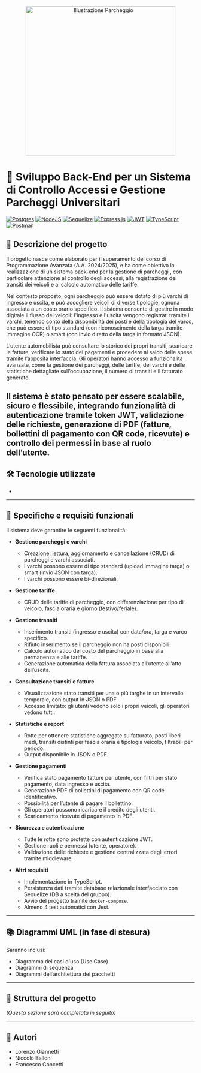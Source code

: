 <div align="center">
  <img src="https://i.imgur.com/oPvGIh9.jpeg" alt="Illustrazione Parcheggio" width="400"/>
</div>

# 🚗 Sviluppo Back-End per un Sistema di Controllo Accessi e Gestione Parcheggi Universitari

[![Postgres](https://img.shields.io/badge/Made%20with-postgres-%23316192.svg?style=plastic&logo=postgresql&logoColor=white)](https://www.postgresql.org/)
[![NodeJS](https://img.shields.io/badge/Made%20with-node.js-6DA55F?style=plastic&logo=node.js&logoColor=white)](https://nodejs.org/en)
[![Sequelize](https://img.shields.io/badge/Made%20with-Sequelize-52B0E7?style=plastic&logo=Sequelize&logoColor=white)](https://sequelize.org/)
[![Express.js](https://img.shields.io/badge/Made%20with-express.js-%23404d59.svg?style=plastic&logo=express&logoColor=%2361DAFB)](https://expressjs.com/it/)
[![JWT](https://img.shields.io/badge/Made%20with-JWT-black?style=plastic&logo=JSON%20web%20tokens)](https://jwt.io/)
[![TypeScript](https://img.shields.io/badge/Made%20with-typescript-%23007ACC.svg?style=plastic&logo=typescript&logoColor=white)](https://www.typescriptlang.org/)
[![Postman](https://img.shields.io/badge/Made%20with-Postman-FF6C37?style=plastic&logo=postman&logoColor=white)](https://www.postman.com/)

## 📌 Descrizione del progetto

Il progetto nasce come elaborato per il superamento del corso di Programmazione Avanzata (A.A. 2024/2025), e ha come obiettivo la realizzazione di un sistema back-end per la gestione di parcheggi , con particolare attenzione al controllo degli accessi, alla registrazione dei transiti dei veicoli e al calcolo automatico delle tariffe.

Nel contesto proposto, ogni parcheggio può essere dotato di più varchi di ingresso e uscita, e può accogliere veicoli di diverse tipologie, ognuna associata a un costo orario specifico. Il sistema consente di gestire in modo digitale il flusso dei veicoli: l'ingresso e l'uscita vengono registrati tramite i varchi, tenendo conto della disponibilità dei posti e della tipologia del varco, che può essere di tipo standard (con riconoscimento della targa tramite immagine OCR) o smart (con invio diretto della targa in formato JSON).

L’utente automobilista può consultare lo storico dei propri transiti, scaricare le fatture, verificare lo stato dei pagamenti e procedere al saldo delle spese tramite l’apposita interfaccia. Gli operatori hanno accesso a funzionalità avanzate, come la gestione dei parcheggi, delle tariffe, dei varchi e delle statistiche dettagliate sull’occupazione, il numero di transiti e il fatturato generato.

Il sistema è stato pensato per essere scalabile, sicuro e flessibile, integrando funzionalità di autenticazione tramite token JWT, validazione delle richieste, generazione di PDF (fatture, bollettini di pagamento con QR code, ricevute) e controllo dei permessi in base al ruolo dell’utente.
---

## 🛠️ Tecnologie utilizzate

- 

---

## 📄 Specifiche e requisiti funzionali

Il sistema deve garantire le seguenti funzionalità:

- **Gestione parcheggi e varchi**  
  - Creazione, lettura, aggiornamento e cancellazione (CRUD) di parcheggi e varchi associati.  
  - I varchi possono essere di tipo standard (upload immagine targa) o smart (invio JSON con targa).  
  - I varchi possono essere bi-direzionali.

- **Gestione tariffe**  
  - CRUD delle tariffe di parcheggio, con differenziazione per tipo di veicolo, fascia oraria e giorno (festivo/feriale).

- **Gestione transiti**  
  - Inserimento transiti (ingresso e uscita) con data/ora, targa e varco specifico.  
  - Rifiuto inserimento se il parcheggio non ha posti disponibili.  
  - Calcolo automatico del costo del parcheggio in base alla permanenza e alle tariffe.  
  - Generazione automatica della fattura associata all’utente all’atto dell’uscita.

- **Consultazione transiti e fatture**  
  - Visualizzazione stato transiti per una o più targhe in un intervallo temporale, con output in JSON o PDF.  
  - Accesso limitato: gli utenti vedono solo i propri veicoli, gli operatori vedono tutti.

- **Statistiche e report**  
  - Rotte per ottenere statistiche aggregate su fatturato, posti liberi medi, transiti distinti per fascia oraria e tipologia veicolo, filtrabili per periodo.  
  - Output disponibile in JSON o PDF.

- **Gestione pagamenti**  
  - Verifica stato pagamento fatture per utente, con filtri per stato pagamento, data ingresso e uscita.  
  - Generazione PDF di bollettini di pagamento con QR code identificativo.  
  - Possibilità per l’utente di pagare il bollettino.  
  - Gli operatori possono ricaricare il credito degli utenti.  
  - Scaricamento ricevute di pagamento in PDF.

- **Sicurezza e autenticazione**  
  - Tutte le rotte sono protette con autenticazione JWT.  
  - Gestione ruoli e permessi (utente, operatore).  
  - Validazione delle richieste e gestione centralizzata degli errori tramite middleware.

- **Altri requisiti**  
  - Implementazione in TypeScript.  
  - Persistenza dati tramite database relazionale interfacciato con Sequelize (DB a scelta del gruppo).  
  - Avvio del progetto tramite `docker-compose`.  
  - Almeno 4 test automatici con Jest.

---

## 📚 Diagrammi UML (in fase di stesura)

Saranno inclusi:
- Diagramma dei casi d'uso (Use Case)
- Diagrammi di sequenza
- Diagrammi dell’architettura dei pacchetti

---

## 📁 Struttura del progetto

*(Questa sezione sarà completata in seguito)*

---



## 👥 Autori

- Lorenzo Giannetti
- Niccolò Balloni
- Francesco Concetti



